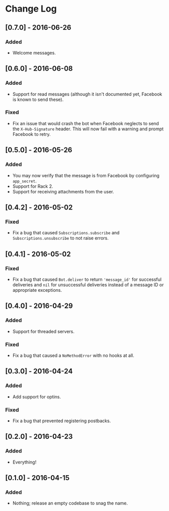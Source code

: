 # Change Log

## [0.7.0] - 2016-06-26
### Added
- Welcome messages.

## [0.6.0] - 2016-06-08
### Added
- Support for read messages (although it isn't documented yet, Facebook
  is known to send these).

### Fixed
- Fix an issue that would crash the bot when Facebook neglects to send the
  `X-Hub-Signature` header. This will now fail with a warning and prompt
  Facebook to retry.

## [0.5.0] - 2016-05-26
### Added
- You may now verify that the message is from Facebook by
  configuring `app_secret`.
- Support for Rack 2.
- Support for receiving attachments from the user.

## [0.4.2] - 2016-05-02
### Fixed
- Fix a bug that caused `Subscriptions.subscribe` and
  `Subscriptions.unsubscribe` to not raise errors.

## [0.4.1] - 2016-05-02
### Fixed
- Fix a bug that caused `Bot.deliver` to return `'message_id'` for successful
  deliveries and `nil` for unsuccessful deliveries instead of a message ID or
  appropriate exceptions.

## [0.4.0] - 2016-04-29
### Added
- Support for threaded servers.

### Fixed
- Fix a bug that caused a `NoMethodError` with no hooks at all.

## [0.3.0] - 2016-04-24
### Added
- Add support for optins.

### Fixed
- Fix a bug that prevented registering postbacks.

## [0.2.0] - 2016-04-23
### Added
- Everything!

## [0.1.0] - 2016-04-15
### Added
- Nothing; release an empty codebase to snag the name.
